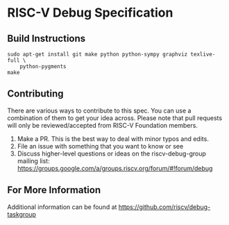 RISC-V Debug Specification
==========================

Build Instructions
------------------

```
sudo apt-get install git make python python-sympy graphviz texlive-full \
    python-pygments
make
```

Contributing
------------------

There are various ways to contribute to this spec. You can use a combination of them to get your idea across.
Please note that pull requests will only be reviewed/accepted from RISC-V Foundation members.

1. Make a PR. This is the best way to deal with minor typos and edits.
2. File an issue with something that you want to know or see
3. Discuss higher-level questions or ideas on the riscv-debug-group mailing list: https://groups.google.com/a/groups.riscv.org/forum/#!forum/debug

For More Information
------------------

Additional information can be found at 
https://github.com/riscv/debug-taskgroup
